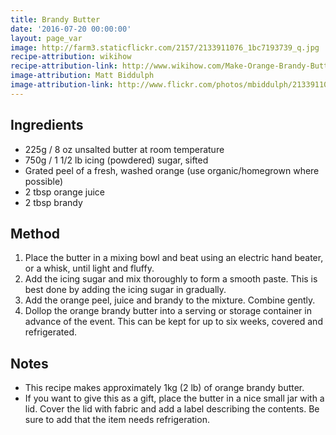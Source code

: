 ```yaml
---
title: Brandy Butter
date: '2016-07-20 00:00:00'
layout: page_var
image: http://farm3.staticflickr.com/2157/2133911076_1bc7193739_q.jpg
recipe-attribution: wikihow
recipe-attribution-link: http://www.wikihow.com/Make-Orange-Brandy-Butter
image-attribution: Matt Biddulph
image-attribution-link: http://www.flickr.com/photos/mbiddulph/2133911076/
---
```


## Ingredients

* 225g / 8 oz unsalted butter at room temperature
* 750g / 1 1/2 lb icing (powdered) sugar, sifted
* Grated peel of a fresh, washed orange (use organic/homegrown where possible)
* 2 tbsp orange juice
* 2 tbsp brandy

## Method

1. Place the butter in a mixing bowl and beat using an electric hand beater, or a whisk, until light and fluffy.
2. Add the icing sugar and mix thoroughly to form a smooth paste. This is best done by adding the icing sugar in gradually.
3. Add the orange peel, juice and brandy to the mixture. Combine gently.
4. Dollop the orange brandy butter into a serving or storage container in advance of the event. This can be kept for up to six weeks, covered and refrigerated.

## Notes

* This recipe makes approximately 1kg (2 lb) of orange brandy butter.
* If you want to give this as a gift, place the butter in a nice small jar with a lid. Cover the lid with fabric and add a label describing the contents. Be sure to add that the item needs refrigeration.







